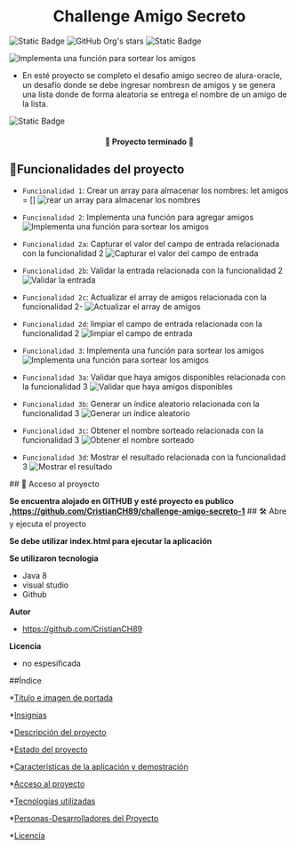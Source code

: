 <h1 align="center"> Challenge Amigo Secreto </h1>

![Static Badge](https://img.shields.io/badge/STATUS-terminado-green) ![GitHub Org's stars](https://img.shields.io/github/stars/CristianCH89?style=social) ![Static Badge](https://img.shields.io/badge/Licencia-no%20espesificada-grey)

![Implementa una función para sortear los amigos](https://github.com/user-attachments/assets/e278c1a2-f78b-46ef-a8db-994f7e8219c3)

* En esté proyecto se completo el desafio amigo secreo de alura-oracle, un desafio donde se debe ingresar nombresn de amigos y se genera una lista donde de forma aleatoria se entrega el nombre de un amigo de la lista.

![Static Badge](https://img.shields.io/badge/STATUS-terminado-green) <h4 align="center">
:construction: Proyecto terminado :construction:</h4> 

## :hammer:Funcionalidades del proyecto
- `Funcionalidad 1`: Crear un array para almacenar los nombres: let amigos = [] ![rear un array para almacenar los nombres](https://github.com/user-attachments/assets/f27ff9a8-9249-447b-92a0-849ac3598b9b)

-  `Funcionalidad 2`: Implementa una función para agregar amigos ![Implementa una función para sortear los amigos](https://github.com/user-attachments/assets/2c40f9ea-6898-470c-8ddd-8285b3f8be07)

-  `Funcionalidad 2a`: Capturar el valor del campo de entrada relacionada con la funcionalidad 2 ![Capturar el valor del campo de entrada](https://github.com/user-attachments/assets/b07a757d-f32b-4e0c-ba4e-403aa8029d0b)

-  `Funcionalidad 2b`: Validar la entrada relacionada con la funcionalidad 2 ![Validar la entrada](https://github.com/user-attachments/assets/7431a81c-c6ed-4fd5-8c8e-a1721af754a7)

-  `Funcionalidad 2c`: Actualizar el array de amigos relacionada con la funcionalidad 2- ![Actualizar el array de amigos](https://github.com/user-attachments/assets/39872012-d523-4d63-ab35-0227e97f214e)

-  `Funcionalidad 2d`: limpiar el campo de entrada relacionada con la funcionalidad 2 ![limpiar el campo de entrada](https://github.com/user-attachments/assets/66704a0f-7f6d-4fe7-bb99-a3558e833c4f)

-  `Funcionalidad 3`: Implementa una función para sortear los amigos ![Implementa una función para sortear los amigos](https://github.com/user-attachments/assets/75bfa618-8875-4879-bc58-25385589aca2)

-  `Funcionalidad 3a`: Validar que haya amigos disponibles relacionada con la funcionalidad 3 ![Validar que haya amigos disponibles](https://github.com/user-attachments/assets/2fd16c5e-7c29-4c09-ad3c-b4d552794db9)

-  `Funcionalidad 3b`: Generar un índice aleatorio relacionada con la funcionalidad 3 ![Generar un índice aleatorio](https://github.com/user-attachments/assets/fe972591-887b-47b7-a83f-a1379b2b4693)

-  `Funcionalidad 3c`: Obtener el nombre sorteado relacionada con la funcionalidad 3 ![Obtener el nombre sorteado](https://github.com/user-attachments/assets/efa41c48-e0c9-401a-aa3b-00f80c562596)

-  `Funcionalidad 3d`: Mostrar el resultado relacionada con la funcionalidad 3 ![Mostrar el resultado](https://github.com/user-attachments/assets/9374d60f-6abc-4173-94fe-78b7d95c00c4)

\## 📁 Acceso al proyecto

**Se encuentra alojado en GITHUB y esté proyecto es publico ,https://github.com/CristianCH89/challenge-amigo-secreto-1**
\## 🛠️ Abre y ejecuta el proyecto

**Se debe utilizar index.html para ejecutar la aplicación**

**Se utilizaron tecnologia**
- Java 8
- visual studio
- Github

**Autor**
- https://github.com/CristianCH89

**Licencia**
- no espesificada



##Índice

*[Título e imagen de portada](#Título-e-imagen-de-portada)

*[Insignias](#insignias)

*[Descripción del proyecto](#descripción-del-proyecto)

*[Estado del proyecto](#Estado-del-proyecto)

*[Características de la aplicación y demostración](#Características-de-la-aplicación-y-demostración)

*[Acceso al proyecto](#acceso-proyecto)

*[Tecnologías utilizadas](#tecnologías-utilizadas)

*[Personas-Desarrolladores del Proyecto](#personas-desarrolladores)

*[Licencia](#licencia)

